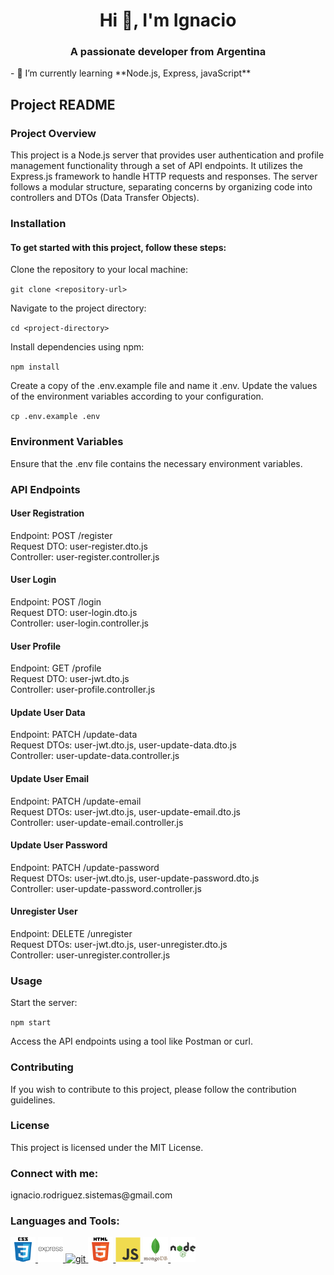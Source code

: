 <h1 align="center">Hi 👋, I'm Ignacio</h1>
<h3 align="center">A passionate developer from Argentina</h3>
- 🌱 I’m currently learning **Node.js, Express, javaScript**

<h2>Project README</h2>
<h3>Project Overview</h3>
<p>
    This project is a Node.js server that provides user
    authentication and profile management functionality through a set
    of API endpoints. It utilizes the Express.js framework to handle
    HTTP requests and responses. The server follows a modular structure,
    separating concerns by organizing code into controllers and DTOs (Data Transfer Objects).
</p>

<h3>Installation</h3>
<h4>To get started with this project, follow these steps:</h4>
<p>Clone the repository to your local machine:</p>
<code>git clone &lt;repository-url&gt;</code>

<p>Navigate to the project directory:</p>
<code>cd &lt;project-directory&gt;</code>
<p>Install dependencies using npm:</p>
<code>npm install</code>

<p>Create a copy of the .env.example file and name it .env. Update the values of the environment variables according to your configuration.</p>
<code>cp .env.example .env</code>

<h3>Environment Variables</h3>
<p>Ensure that the .env file contains the necessary environment variables.</p>

<h3>API Endpoints</h3>
<h4>User Registration</h4>
<p>
    Endpoint: POST /register<br>
    Request DTO: user-register.dto.js<br>
    Controller: user-register.controller.js
 </p>

<h4>User Login</h4>
<p>
    Endpoint: POST /login<br>
    Request DTO: user-login.dto.js<br>
    Controller: user-login.controller.js
</p>

<h4>User Profile</h4>
<p>
    Endpoint: GET /profile<br>
    Request DTO: user-jwt.dto.js<br>
    Controller: user-profile.controller.js
</p>

<h4>Update User Data</h4>
<p>
    Endpoint: PATCH /update-data<br>
    Request DTOs: user-jwt.dto.js, user-update-data.dto.js<br>
    Controller: user-update-data.controller.js
</p>

<h4>Update User Email</h4>
<p>
    Endpoint: PATCH /update-email<br>
    Request DTOs: user-jwt.dto.js, user-update-email.dto.js<br>
    Controller: user-update-email.controller.js
</p>

<h4>Update User Password</h4>
<p>
    Endpoint: PATCH /update-password<br>
    Request DTOs: user-jwt.dto.js, user-update-password.dto.js<br>
    Controller: user-update-password.controller.js
</p>

<h4>Unregister User</h4>
<p>
    Endpoint: DELETE /unregister<br>
    Request DTOs: user-jwt.dto.js, user-unregister.dto.js<br>
    Controller: user-unregister.controller.js
</p>

<h3>Usage</h3>
<p>Start the server:</p>
<code>npm start</code>

<p>Access the API endpoints using a tool like Postman or curl.</p>

<h3>Contributing</h3>
<p>If you wish to contribute to this project, please follow the contribution guidelines.</p>
<h3>License</h3>
<p>This project is licensed under the MIT License.</p>
<h3 align="left">Connect with me:</h3>
<p align="left">
ignacio.rodriguez.sistemas@gmail.com
</p>

<h3 align="left">Languages and Tools:</h3>
<p align="left"> <a href="https://www.w3schools.com/css/" target="_blank" rel="noreferrer">
  <img src="https://raw.githubusercontent.com/devicons/devicon/master/icons/css3/css3-original-wordmark.svg" alt="css3" width="40" height="40"/> 
</a> <a href="https://expressjs.com" target="_blank" rel="noreferrer"> 
  <img src="https://raw.githubusercontent.com/devicons/devicon/master/icons/express/express-original-wordmark.svg" alt="express" width="40" height="40"/> 
</a> <a href="https://git-scm.com/" target="_blank" rel="noreferrer"> <img src="https://www.vectorlogo.zone/logos/git-scm/git-scm-icon.svg" alt="git" width="40" height="40"/> 
</a> <a href="https://www.w3.org/html/" target="_blank" rel="noreferrer"> 
  <img src="https://raw.githubusercontent.com/devicons/devicon/master/icons/html5/html5-original-wordmark.svg" alt="html5" width="40" height="40"/> 
</a> 
  <a href="https://developer.mozilla.org/en-US/docs/Web/JavaScript" target="_blank" rel="noreferrer"> 
    <img src="https://raw.githubusercontent.com/devicons/devicon/master/icons/javascript/javascript-original.svg" alt="javascript" width="40" height="40"/> 
  </a> <a href="https://www.mongodb.com/" target="_blank" rel="noreferrer"> 
    <img src="https://raw.githubusercontent.com/devicons/devicon/master/icons/mongodb/mongodb-original-wordmark.svg" alt="mongodb" width="40" height="40"/>
  </a> 
  <a href="https://nodejs.org" target="_blank" rel="noreferrer"> <img src="https://raw.githubusercontent.com/devicons/devicon/master/icons/nodejs/nodejs-original-wordmark.svg" alt="nodejs" width="40" height="40"/> 
  </a>
</p>
